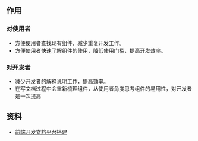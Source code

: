 ## 作用
### 对使用者

- 方便使用者查找现有组件，减少重复开发工作。
- 方便使用者快速了解组件的使用，降低使用门槛，提高开发效率。
### 对开发者

- 减少开发者的解释说明工作，提高效率。
- 在写文档过程中会重新梳理组件，从使用者角度思考组件的易用性，对开发者是一次提高



## 资料

- [前端开发文档平台搭建](https://blog.csdn.net/qq_29837295/article/details/129809262)
